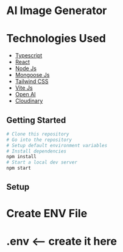 # AI Image Generator 

# Technologies Used 

- [Typescript](https://www.typescriptlang.org/)
- [React](https://reactjs.org/)
- [Node Js](https://nodejs.org/en)
- [Mongoose Js](https://mongoosejs.com/)
- [Tailwind CSS](https://tailwindcss.com/)
- [Vite Js](https://vitejs.dev)
- [Open AI](https://openai.com/)
- [Cloudinary](https://cloudinary.com/)

## Getting Started

```bash
# Clone this repository
# Go into the repository
# Setup default environment variables
# Install dependencies
npm install
# Start a local dev server
npm start
```

## Setup

# Create ENV File
# .env         <-- create it here
    
   
<!-- 
 .env
MONGODB_URL= "url"
OPEN_AI_KEY=  "key"
CLOUDINARY_CLOUD_NAME= "name"
CLOUDINARY_API_KEY= "api key"
CLOUDINARY_API_SECRET= "secret key" 
-->

